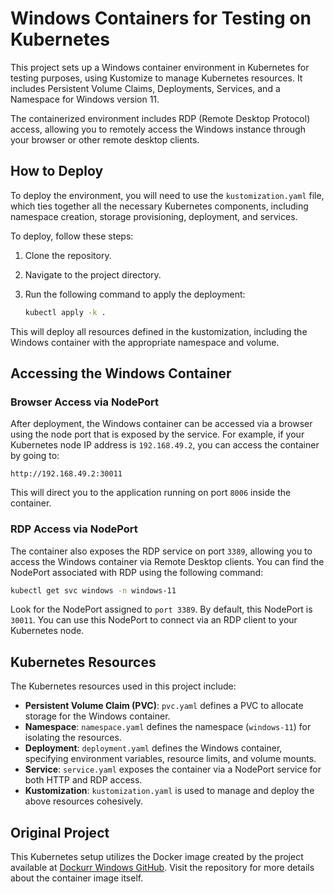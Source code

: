 # Windows Containers for Testing on Kubernetes

This project sets up a Windows container environment in Kubernetes for testing purposes, using Kustomize to manage Kubernetes resources. It includes Persistent Volume Claims, Deployments, Services, and a Namespace for Windows version 11.

The containerized environment includes RDP (Remote Desktop Protocol) access, allowing you to remotely access the Windows instance through your browser or other remote desktop clients.

## How to Deploy

To deploy the environment, you will need to use the `kustomization.yaml` file, which ties together all the necessary Kubernetes components, including namespace creation, storage provisioning, deployment, and services.

To deploy, follow these steps:

1. Clone the repository.
2. Navigate to the project directory.
3. Run the following command to apply the deployment:

   ```sh
   kubectl apply -k .
   ```

This will deploy all resources defined in the kustomization, including the Windows container with the appropriate namespace and volume.

## Accessing the Windows Container

### Browser Access via NodePort

After deployment, the Windows container can be accessed via a browser using the node port that is exposed by the service. For example, if your Kubernetes node IP address is `192.168.49.2`, you can access the container by going to:

```
http://192.168.49.2:30011
```

This will direct you to the application running on port `8006` inside the container.

### RDP Access via NodePort

The container also exposes the RDP service on port `3389`, allowing you to access the Windows container via Remote Desktop clients. You can find the NodePort associated with RDP using the following command:

```sh
kubectl get svc windows -n windows-11
```

Look for the NodePort assigned to `port 3389`. By default, this NodePort is `30011`. You can use this NodePort to connect via an RDP client to your Kubernetes node.

## Kubernetes Resources

The Kubernetes resources used in this project include:

- **Persistent Volume Claim (PVC)**: `pvc.yaml` defines a PVC to allocate storage for the Windows container.
- **Namespace**: `namespace.yaml` defines the namespace (`windows-11`) for isolating the resources.
- **Deployment**: `deployment.yaml` defines the Windows container, specifying environment variables, resource limits, and volume mounts.
- **Service**: `service.yaml` exposes the container via a NodePort service for both HTTP and RDP access.
- **Kustomization**: `kustomization.yaml` is used to manage and deploy the above resources cohesively.

## Original Project

This Kubernetes setup utilizes the Docker image created by the project available at [Dockurr Windows GitHub](https://github.com/dockur/windows). Visit the repository for more details about the container image itself.

